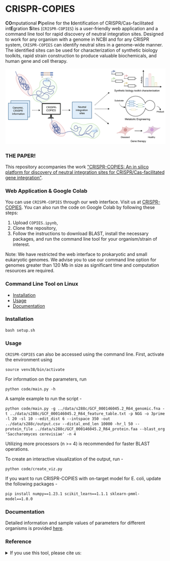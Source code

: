 # CRISPR-COPIES
**CO**mputational **P**ipeline for the **I**dentification of CRISPR/Cas-facilitated int**E**gration **S**ites (`CRISPR-COPIES`) is a user-friendly web application and a command line tool for rapid discovery of neutral integration sites. Designed to work for any organism with a genome in NCBI and for any CRISPR system, `CRISPR-COPIES` can identify neutral sites in a genome-wide manner. The identified sites can be used for characterization of synthetic biology toolkits, rapid strain construction to produce valuable biochemicals, and human gene and cell therapy.

![Summary](figs/GA.png)

### THE PAPER!
This repository accompanies the work ["CRISPR-COPIES: An in silico platform for discovery of neutral integration sites for CRISPR/Cas-facilitated gene integration"](https://www.biorxiv.org/content/10.1101/2023.09.06.556564v1.abstract).

### Web Application & Google Colab
You can use `CRISPR-COPIES` through our web interface. Visit us at [CRISPR-COPIES](https://biofoundry.web.illinois.edu/copies/). You can also run the code on Google Colab by following these steps: 
1. Upload `COPIES.ipynb`, 
2. Clone the repository, 
3. Follow the instructions to download BLAST, install the necessary packages, and run the command line tool for your organism/strain of interest. 

Note: We have restricted the web interface to prokaryotic and small eukaryotic genomes. We advise you to use our command line option for genomes greater than 120 Mb in size as significant time and computation resources are required. 

### Command Line Tool on Linux

- [Installation](#installation)
- [Usage](#usage)
- [Documentation](#documentation)

### Installation
```
bash setup.sh
```
### Usage

`CRISPR-COPIES` can also be accessed using the command line. First, activate the environment using
```
source venv38/bin/activate
```
For information on the parameters, run
```
python code/main.py -h
```
A sample example to run the script - 
```
python code/main.py -g ../data/s288c/GCF_000146045.2_R64_genomic.fna -t ../data/s288c/GCF_000146045.2_R64_feature_table.txt -p NGG -o 3prime -l 20 -sl 10 --edit_dist 6 --intspace 350 -out ../data/s288c/output.csv --distal_end_len 10000 -hr_l 50 --protein_file ../data/s288c/GCF_000146045.2_R64_protein.faa --blast_org 'Saccharomyces cerevisiae' -n 4
```

Utilizing more processors (n >= 4) is recommended for faster BLAST operations.

To create an interactive visualization of the output, run  -
```
python code/create_viz.py
```
If you want to run CRISPR-COPIES with on-target model for E. coli, update the following packages -
```
pip install numpy==1.23.1 scikit_learn==1.1.1 sklearn-pmml-model==1.0.0
```

### Documentation
Detailed information and sample values of parameters for different organisms is provided [here](https://biofoundry.web.illinois.edu/copies/docs).


### Reference
<details>
<summary>If you use this tool, please cite us:</summary>

```bibtex
Boob, Aashutosh Girish, et al. "CRISPR-COPIES: An in silico platform for discovery of neutral integration sites for CRISPR/Cas-facilitated gene integration." bioRxiv (2023): 2023-09.
```
</details>

